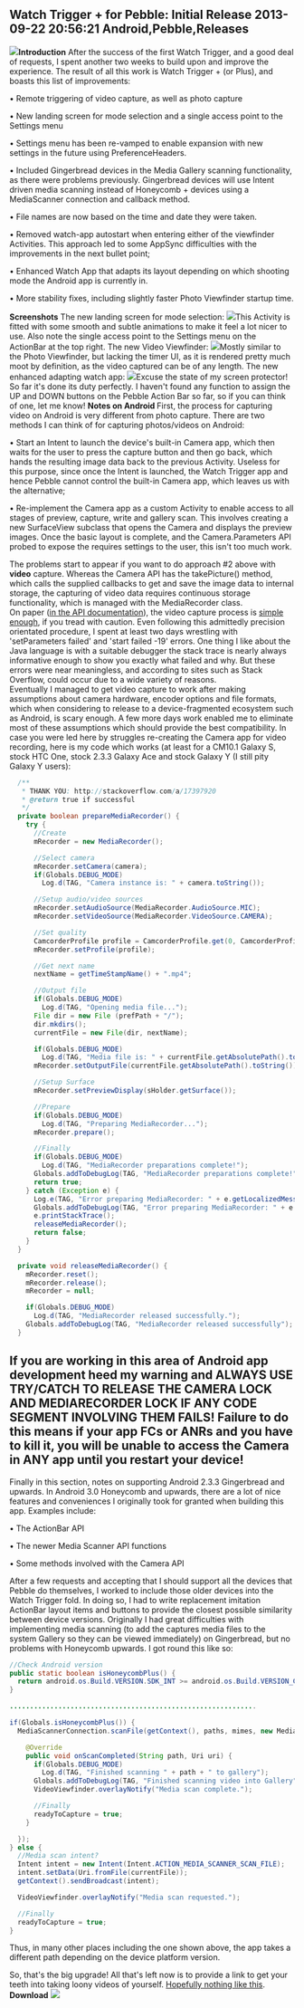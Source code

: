 Watch Trigger + for Pebble: Initial Release
2013-09-22 20:56:21
Android,Pebble,Releases
---

![](/assets/import/media/2013/09/logosrc.png)<strong>Introduction</strong>
After the success of the first Watch Trigger, and a good deal of requests, I spent another two weeks to build upon and improve the experience. The result of all this work is Watch Trigger + (or Plus), and boasts this list of improvements:

• Remote triggering of video capture, as well as photo capture

• New landing screen for mode selection and a single access point to the Settings menu

• Settings menu has been re-vamped to enable expansion with new settings in the future using PreferenceHeaders.

• Included Gingerbread devices in the Media Gallery scanning functionality, as there were problems previously. Gingerbread devices will use Intent driven media scanning instead of Honeycomb + devices using a MediaScanner connection and callback method.

• File names are now based on the time and date they were taken.

• Removed watch-app autostart when entering either of the viewfinder Activities. This approach led to some AppSync difficulties with the improvements in the next bullet point;

• Enhanced Watch App that adapts its layout depending on which shooting mode the Android app is currently in.

• More stability fixes, including slightly faster Photo Viewfinder startup time.

<strong>Screenshots</strong>
The new landing screen for mode selection:
![](/assets/import/media/2013/09/shot11.png)This Activity is fitted with some smooth and subtle animations to make it feel a lot nicer to use. Also note the single access point to the Settings menu on the ActionBar at the top right.
The new Video Viewfinder:
![](/assets/import/media/2013/09/shot3.png)Mostly similar to the Photo Viewfinder, but lacking the timer UI, as it is rendered pretty much moot by definition, as the video captured can be of any length.
The new enhanced adapting watch app:
![](/assets/import/media/2013/09/wtp-watchapp.jpg)Excuse the state of my screen protector! So far it's done its duty perfectly. I haven't found any function to assign the UP and DOWN buttons on the Pebble Action Bar so far, so if you can think of one, let me know!
<strong>Notes on Android </strong>
First, the process for capturing video on Android is very different from photo capture. There are two methods I can think of for capturing photos/videos on Android:


• Start an Intent to launch the device's built-in Camera app, which then waits for the user to press the capture button and then go back, which hands the resulting image data back to the previous Activity. Useless for this purpose, since once the Intent is launched, the Watch Trigger app and hence Pebble cannot control the built-in Camera app, which leaves us with the alternative;

• Re-implement the Camera app as a custom Activity to enable access to all stages of preview, capture, write and gallery scan. This involves creating a new SurfaceView subclass that opens the Camera and displays the preview images. Once the basic layout is complete, and the Camera.Parameters API probed to expose the requires settings to the user, this isn't too much work.


<div>The problems start to appear if you want to do approach #2 above with <strong>video</strong> capture. Whereas the Camera API has the takePicture() method, which calls the supplied callbacks to get and save the image data to internal storage, the capturing of video data requires continuous storage functionality, which is managed with the MediaRecorder class.</div>
<div></div>
<div></div>
<div>On paper (<a title="Android Camera API" href="http://developer.android.com/guide/topics/media/camera.html">in the API documentation</a>), the video capture process is <a title="Android Camera API - Video Capture" href="http://developer.android.com/guide/topics/media/camera.html#capture-video">simple enough</a>, if you tread with caution. Even following this admittedly precision orientated procedure, I spent at least two days wrestling with 'setParameters failed' and 'start failed -19' errors. One thing I like about the Java language is with a suitable debugger the stack trace is nearly always informative enough to show you exactly what failed and why. But these errors were near meaningless, and according to sites such as Stack Overflow, could occur due to a wide variety of reasons.</div>
<div></div>
<div></div>
<div>Eventually I managed to get video capture to work after making assumptions about camera hardware, encoder options and file formats, which when considering to release to a device-fragmented ecosystem such as Android, is scary enough. A few more days work enabled me to eliminate most of these assumptions which should provide the best compatibility. In case you were led here by struggles re-creating the Camera app for video recording, here is my code which works (at least for a CM10.1 Galaxy S, stock HTC One, stock 2.3.3 Galaxy Ace and stock Galaxy Y (I still pity Galaxy Y users):</div>
<div></div>

```java
  /**
   * THANK YOU: http://stackoverflow.com/a/17397920
   * @return true if successful
   */
  private boolean prepareMediaRecorder() {
    try {
      //Create
      mRecorder = new MediaRecorder();

      //Select camera
      mRecorder.setCamera(camera);
      if(Globals.DEBUG_MODE)
        Log.d(TAG, "Camera instance is: " + camera.toString());

      //Setup audio/video sources
      mRecorder.setAudioSource(MediaRecorder.AudioSource.MIC);
      mRecorder.setVideoSource(MediaRecorder.VideoSource.CAMERA);

      //Set quality
      CamcorderProfile profile = CamcorderProfile.get(0, CamcorderProfile.QUALITY_HIGH);
      mRecorder.setProfile(profile);

      //Get next name
      nextName = getTimeStampName() + ".mp4";

      //Output file
      if(Globals.DEBUG_MODE)
        Log.d(TAG, "Opening media file...");
      File dir = new File (prefPath + "/");
      dir.mkdirs();
      currentFile = new File(dir, nextName);

      if(Globals.DEBUG_MODE)
        Log.d(TAG, "Media file is: " + currentFile.getAbsolutePath().toString());
      mRecorder.setOutputFile(currentFile.getAbsolutePath().toString());

      //Setup Surface
      mRecorder.setPreviewDisplay(sHolder.getSurface());

      //Prepare
      if(Globals.DEBUG_MODE)
        Log.d(TAG, "Preparing MediaRecorder...");
      mRecorder.prepare();

      //Finally
      if(Globals.DEBUG_MODE)
        Log.d(TAG, "MediaRecorder preparations complete!");
      Globals.addToDebugLog(TAG, "MediaRecorder preparations complete!");
      return true;
    } catch (Exception e) {
      Log.e(TAG, "Error preparing MediaRecorder: " + e.getLocalizedMessage());
      Globals.addToDebugLog(TAG, "Error preparing MediaRecorder: " + e.getLocalizedMessage());
      e.printStackTrace();
      releaseMediaRecorder();
      return false;
    }
  }

  private void releaseMediaRecorder() {
    mRecorder.reset();
    mRecorder.release();
    mRecorder = null;

    if(Globals.DEBUG_MODE)
      Log.d(TAG, "MediaRecorder released successfully.");
    Globals.addToDebugLog(TAG, "MediaRecorder released successfully");
  }
```

## If you are working in this area of Android app development heed my warning and ALWAYS USE TRY/CATCH TO RELEASE THE CAMERA LOCK AND MEDIARECORDER LOCK IF ANY CODE SEGMENT INVOLVING THEM FAILS! Failure to do this means if your app FCs or ANRs and you have to kill it, you will be unable to access the Camera in ANY app until you restart your device!

Finally in this section, notes on supporting Android 2.3.3 Gingerbread and upwards. In Android 3.0 Honeycomb and upwards, there are a lot of nice features and conveniences I originally took for granted when building this app. Examples include:

• The ActionBar API

• The newer Media Scanner API functions

• Some methods involved with the Camera API

After a few requests and accepting that I should support all the devices that Pebble do themselves, I worked to include those older devices into the Watch Trigger fold. In doing so, I had to write replacement imitation ActionBar layout items and buttons to provide the closest possible similarity between device versions. Originally I had great difficulties with implementing media scanning (to add the captures media files to the system Gallery so they can be viewed immediately) on Gingerbread, but no problems with Honeycomb upwards. I got round this like so:

```java
//Check Android version
public static boolean isHoneycombPlus() {
  return android.os.Build.VERSION.SDK_INT >= android.os.Build.VERSION_CODES.HONEYCOMB;
}

.............................................................

if(Globals.isHoneycombPlus()) {
  MediaScannerConnection.scanFile(getContext(), paths, mimes, new MediaScannerConnection.OnScanCompletedListener() {

    @Override
    public void onScanCompleted(String path, Uri uri) {
      if(Globals.DEBUG_MODE)
        Log.d(TAG, "Finished scanning " + path + " to gallery");
      Globals.addToDebugLog(TAG, "Finished scanning video into Gallery");
      VideoViewfinder.overlayNotify("Media scan complete.");

      //Finally
      readyToCapture = true;
    }

  });
} else {
  //Media scan intent?
  Intent intent = new Intent(Intent.ACTION_MEDIA_SCANNER_SCAN_FILE);
  intent.setData(Uri.fromFile(currentFile));
  getContext().sendBroadcast(intent);

  VideoViewfinder.overlayNotify("Media scan requested.");

  //Finally
  readyToCapture = true;
}
```

Thus, in many other places including the one shown above, the app takes a different path depending on the device platform version.

So, that's the big upgrade! All that's left now is to provide a link to get your teeth into taking loony videos of yourself. <a title="Camera setup fail" href="http://www.youtube.com/watch?v=4beRDIteCTM">Hopefully nothing like this</a>.
<strong>Download</strong>
<a href="https://play.google.com/store/apps/details?id=com.wordpress.ninedof.watchtriggerplus"><strong>
![](https://developer.android.com/images/brand/en_generic_rgb_wo_60.png)
</a>
